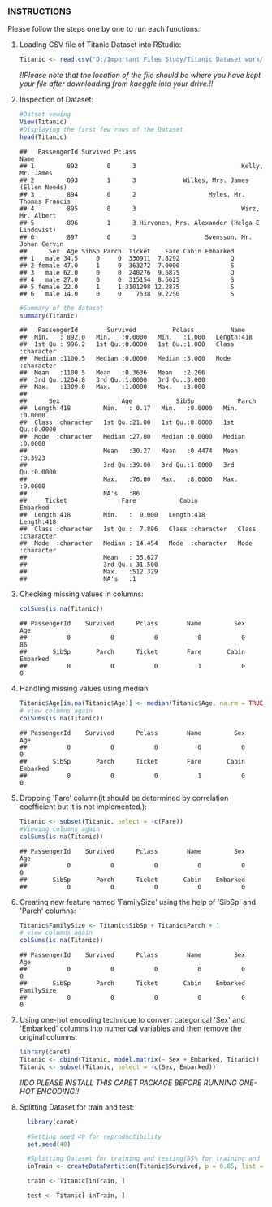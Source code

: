 ### **INSTRUCTIONS**

Please follow the steps one by one to run each functions:

1.  Loading CSV file of Titanic Dataset into RStudio:

    ``` r
    Titanic <- read.csv("D:/Important Files Study/Titanic Dataset work/Titanic.csv")
    ```

    *!!Please note that the location of the file should be where you
    have kept your file after downloading from kaeggle into your
    drive.!!*

2.  Inspection of Dataset:

    ``` r
    #Datset vewing
    View(Titanic)
    #Displaying the first few rows of the Dataset
    head(Titanic)
    ```

        ##   PassengerId Survived Pclass                                         Name
        ## 1         892        0      3                             Kelly, Mr. James
        ## 2         893        1      3             Wilkes, Mrs. James (Ellen Needs)
        ## 3         894        0      2                    Myles, Mr. Thomas Francis
        ## 4         895        0      3                             Wirz, Mr. Albert
        ## 5         896        1      3 Hirvonen, Mrs. Alexander (Helga E Lindqvist)
        ## 6         897        0      3                   Svensson, Mr. Johan Cervin
        ##      Sex  Age SibSp Parch  Ticket    Fare Cabin Embarked
        ## 1   male 34.5     0     0  330911  7.8292              Q
        ## 2 female 47.0     1     0  363272  7.0000              S
        ## 3   male 62.0     0     0  240276  9.6875              Q
        ## 4   male 27.0     0     0  315154  8.6625              S
        ## 5 female 22.0     1     1 3101298 12.2875              S
        ## 6   male 14.0     0     0    7538  9.2250              S

    ``` r
    #Summary of the dataset
    summary(Titanic)
    ```

        ##   PassengerId        Survived          Pclass          Name          
        ##  Min.   : 892.0   Min.   :0.0000   Min.   :1.000   Length:418        
        ##  1st Qu.: 996.2   1st Qu.:0.0000   1st Qu.:1.000   Class :character  
        ##  Median :1100.5   Median :0.0000   Median :3.000   Mode  :character  
        ##  Mean   :1100.5   Mean   :0.3636   Mean   :2.266                     
        ##  3rd Qu.:1204.8   3rd Qu.:1.0000   3rd Qu.:3.000                     
        ##  Max.   :1309.0   Max.   :1.0000   Max.   :3.000                     
        ##                                                                      
        ##      Sex                 Age            SibSp            Parch       
        ##  Length:418         Min.   : 0.17   Min.   :0.0000   Min.   :0.0000  
        ##  Class :character   1st Qu.:21.00   1st Qu.:0.0000   1st Qu.:0.0000  
        ##  Mode  :character   Median :27.00   Median :0.0000   Median :0.0000  
        ##                     Mean   :30.27   Mean   :0.4474   Mean   :0.3923  
        ##                     3rd Qu.:39.00   3rd Qu.:1.0000   3rd Qu.:0.0000  
        ##                     Max.   :76.00   Max.   :8.0000   Max.   :9.0000  
        ##                     NA's   :86                                       
        ##     Ticket               Fare            Cabin             Embarked        
        ##  Length:418         Min.   :  0.000   Length:418         Length:418        
        ##  Class :character   1st Qu.:  7.896   Class :character   Class :character  
        ##  Mode  :character   Median : 14.454   Mode  :character   Mode  :character  
        ##                     Mean   : 35.627                                        
        ##                     3rd Qu.: 31.500                                        
        ##                     Max.   :512.329                                        
        ##                     NA's   :1

3.  Checking missing values in columns:

    ``` r
    colSums(is.na(Titanic))
    ```

        ## PassengerId    Survived      Pclass        Name         Sex         Age 
        ##           0           0           0           0           0          86 
        ##       SibSp       Parch      Ticket        Fare       Cabin    Embarked 
        ##           0           0           0           1           0           0

4.  Handling missing values using median:

    ``` r
    Titanic$Age[is.na(Titanic$Age)] <- median(Titanic$Age, na.rm = TRUE)
    # view columns again
    colSums(is.na(Titanic))
    ```

        ## PassengerId    Survived      Pclass        Name         Sex         Age 
        ##           0           0           0           0           0           0 
        ##       SibSp       Parch      Ticket        Fare       Cabin    Embarked 
        ##           0           0           0           1           0           0

5.  Dropping 'Fare' column(it should be determined by correlation
    coefficient but it is not implemented.):

    ``` r
    Titanic <- subset(Titanic, select = -c(Fare))
    #Viewing columns again
    colSums(is.na(Titanic))
    ```

        ## PassengerId    Survived      Pclass        Name         Sex         Age 
        ##           0           0           0           0           0           0 
        ##       SibSp       Parch      Ticket       Cabin    Embarked 
        ##           0           0           0           0           0

6.  Creating new feature named 'FamilySize' using the help of 'SibSp'
    and 'Parch' columns:

    ``` r
    Titanic$FamilySize <- Titanic$SibSp + Titanic$Parch + 1
    # view columns again
    colSums(is.na(Titanic))
    ```

        ## PassengerId    Survived      Pclass        Name         Sex         Age 
        ##           0           0           0           0           0           0 
        ##       SibSp       Parch      Ticket       Cabin    Embarked  FamilySize 
        ##           0           0           0           0           0           0

7.  Using one-hot encoding technique to convert categorical 'Sex' and
    'Embarked' columns into numerical variables and then remove the
    original columns:

    ``` r
    library(caret)
    Titanic <- cbind(Titanic, model.matrix(~ Sex + Embarked, Titanic))
    Titanic <- subset(Titanic, select = -c(Sex, Embarked))
    ```

    *!!DO PLEASE INSTALL THIS CARET PACKAGE BEFORE RUNNING ONE-HOT
    ENCODING!!*

8.  Splitting Dataset for train and test:

    ``` r
      library(caret)

      #Setting seed 40 for reproductibility
      set.seed(40)

      #Splitting Dataset for training and testing(85% for training and 15% for testing but you cant determine by yourself. It is better to always take more data for training purpose than testing)
      inTrain <- createDataPartition(Titanic$Survived, p = 0.85, list = FALSE)

      train <- Titanic[inTrain, ]

      test <- Titanic[-inTrain, ]
    ```
